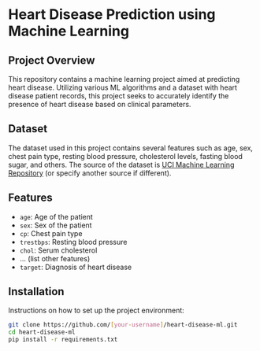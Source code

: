 # Heart Disease Prediction using Machine Learning

## Project Overview
This repository contains a machine learning project aimed at predicting heart disease. Utilizing various ML algorithms and a dataset with heart disease patient records, this project seeks to accurately identify the presence of heart disease based on clinical parameters.

## Dataset
The dataset used in this project contains several features such as age, sex, chest pain type, resting blood pressure, cholesterol levels, fasting blood sugar, and others. The source of the dataset is [UCI Machine Learning Repository](https://archive.ics.uci.edu/ml/datasets/heart+Disease) (or specify another source if different).

## Features
- `age`: Age of the patient
- `sex`: Sex of the patient
- `cp`: Chest pain type
- `trestbps`: Resting blood pressure
- `chol`: Serum cholesterol
- ... (list other features)
- `target`: Diagnosis of heart disease

## Installation
Instructions on how to set up the project environment:
```bash
git clone https://github.com/[your-username]/heart-disease-ml.git
cd heart-disease-ml
pip install -r requirements.txt
